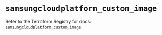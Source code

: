 # `samsungcloudplatform_custom_image`

Refer to the Terraform Registry for docs: [`samsungcloudplatform_custom_image`](https://registry.terraform.io/providers/samsungsdscloud/samsungcloudplatform/3.13.0/docs/resources/custom_image).
